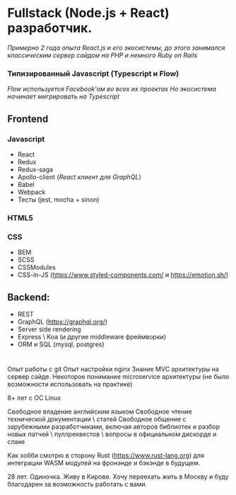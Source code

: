 
# Fullstack (Node.js + React) разработчик.
*Примерно 2 года опыта React.js и его экосистемы,
до этого занимался классическим сервер сайдом на PHP и немного Ruby on Rails*



### Типизированный Javascript (Typescript и Flow)
*Flow используется Facebook'ом во всех их проектах
Но экосистема начинает мигрировать на Typescript*


## Frontend
### Javascript
 - React
 - Redux
 - Redux-saga
 - Apollo-client (*React клиент для GraphQL*)
 - Babel
 - Webpack
 - Тесты (jest, mocha + sinon)

### HTML5

### CSS
 - BEM
 - SCSS
 - CSSModules
 - CSS-in-JS (https://www.styled-components.com/ и https://emotion.sh/)

## Backend:
- REST
- GraphQL (https://graphql.org/)
- Server side rendering
- Express \ Koa (и другие middleware фреймворки)
- ORM и SQL (mysql, postgres)

#

Опыт работы с git
Опыт настройки nginx
Знание MVC архитектуры на сервер сайде.
Некоторое понимание microservice архитектуры (не было возможности использовать на практике)

8+ лет с ОС Linux

Свободное владение английским языком
Свободное чтение технической документации \ статей
Свободное общение с зарубежными разработчиками, включая авторов библиотек
и разбор новых патчей \ пуллреквестов \ вопросы в официальном дискорде и слаке

Как хобби смотрю в сторону Rust (https://www.rust-lang.org)
для интеграции WASM модулей на фронэнде и бэкэнде в будущем.

28 лет. Одиночка. Живу в Кирове. Хочу переехать жить в Москву и буду благодарен за возможность работать с вами.
